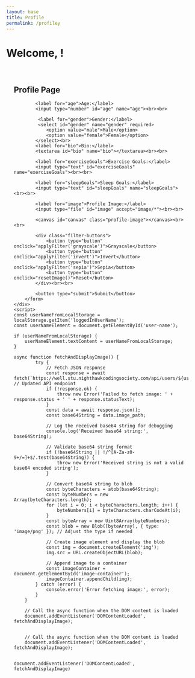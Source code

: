 ```yaml
---
layout: base
title: Profile
permalink: /profiley
---
```

<html lang="en">
<head>
    <meta charset="UTF-8">
    <meta name="viewport" content="width=device-width, initial-scale=1.0">
    <title>Profile Page</title>
    <style>
        .profile-container {
            max-width: 600px;
            margin: 0 auto;
            padding: 20px;
        }
        .profile-image {
            width: 100%;
            max-width: 300px;
        }
        .filter-buttons {
            margin-top: 10px;
        }
        .filter-buttons button {
            margin-right: 10px;
        }
    </style>
</head>
<body>
<h1>Welcome, <span id="user-name"></span>!</h1>
    <div class="profile-container">
        <h2>Profile Page</h2>
        <div id="image-container"></div>
        <form id="profile-form">
        
            <label for="age">Age:</label>
            <input type="number" id="age" name="age"><br><br>

             <label for="gender">Gender:</label>
             <select id="gender" name="gender" required>
                <option value="male">Male</option>
                <option value="female">Female</option>
            </select><br>
            <label for="bio">Bio:</label>
            <textarea id="bio" name="bio"></textarea><br><br>

            <label for="exerciseGoals">Exercise Goals:</label>
            <input type="text" id="exerciseGoals" name="exerciseGoals"><br><br>

            <label for="sleepGoals">Sleep Goals:</label>
            <input type="text" id="sleepGoals" name="sleepGoals"><br><br>

            <label for="image">Profile Image:</label>
            <input type="file" id="image" accept="image/*"><br><br>

            <canvas id="canvas" class="profile-image"></canvas><br><br>

            <div class="filter-buttons">
                <button type="button" onclick="applyFilter('grayscale')">Grayscale</button>
                <button type="button" onclick="applyFilter('invert')">Invert</button>
                <button type="button" onclick="applyFilter('sepia')">Sepia</button>
                <button type="button" onclick="resetImage()">Reset</button>
            </div><br><br>

            <button type="submit">Submit</button>
        </form>
    </div>
    <script>
    const userNameFromLocalStorage = localStorage.getItem('loggedInUserName');
    const userNameElement = document.getElementById('user-name');

    if (userNameFromLocalStorage) {
        userNameElement.textContent = userNameFromLocalStorage;
    }

    async function fetchAndDisplayImage() {
            try {
                // Fetch JSON response
                const response = await fetch(`https://well.stu.nighthawkcodingsociety.com/api/users/${userIDFromLocalStorage}`); // Updated API endpoint
                if (!response.ok) {
                    throw new Error('Failed to fetch image: ' + response.status + ' ' + response.statusText);
                }
                const data = await response.json();
                const base64String = data.image_path;

                // Log the received base64 string for debugging
                console.log('Received base64 string:', base64String);

                // Validate base64 string format
                if (!base64String || !/^[A-Za-z0-9+/=]+$/.test(base64String)) {
                    throw new Error('Received string is not a valid base64 encoded string');
                }

                // Convert base64 string to blob
                const byteCharacters = atob(base64String);
                const byteNumbers = new Array(byteCharacters.length);
                for (let i = 0; i < byteCharacters.length; i++) {
                    byteNumbers[i] = byteCharacters.charCodeAt(i);
                }
                const byteArray = new Uint8Array(byteNumbers);
                const blob = new Blob([byteArray], { type: 'image/png' }); // Adjust the type if needed

                // Create image element and display the blob
                const img = document.createElement('img');
                img.src = URL.createObjectURL(blob);

                // Append image to a container
                const imageContainer = document.getElementById('image-container');
                imageContainer.appendChild(img);
            } catch (error) {
                console.error('Error fetching image:', error);
            }
        }

        // Call the async function when the DOM content is loaded
        document.addEventListener('DOMContentLoaded', fetchAndDisplayImage);
        

        // Call the async function when the DOM content is loaded
        document.addEventListener('DOMContentLoaded', fetchAndDisplayImage);


    document.addEventListener('DOMContentLoaded', fetchAndDisplayImage)

   </script>
    <script src="{{site.baseurl}}/assets/script.js"></script>
</body>
</html>
